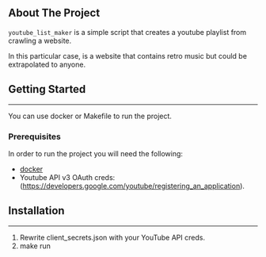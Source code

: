 <!-- ABOUT THE PROJECT -->
## About The Project
`youtube_list_maker` is a simple script that creates a youtube playlist from crawling a website.

In this particular case, is a website that contains retro music but could be extrapolated to anyone.

<!-- GETTING STARTED -->
## Getting Started
***
You can use docker or Makefile to run the project.
### Prerequisites
In order to run the project you will need the following:
* [docker](https://docs.docker.com/engine/install/)
* Youtube API v3 OAuth creds: (https://developers.google.com/youtube/registering_an_application).

## Installation
***
1. Rewrite client_secrets.json with your YouTube API creds.
2. make run


